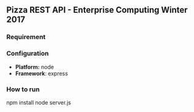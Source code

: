 ## Pizza REST API - Enterprise Computing Winter 2017

### Requirement

### Configuration
- **Platform:** node
- **Framework**: express

### How to run
npm install
node server.js